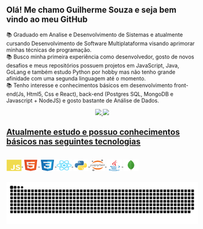 ## Olá! Me chamo Guilherme Souza e seja bem vindo ao meu GitHub

📚 Graduado em Analise e Desenvolvimento de Sistemas e atualmente cursando Desenvolvimento de Software Multiplataforma visando aprimorar minhas técnicas de programação.  
📚 Busco minha primeira experiência como desenvolvedor, gosto de novos desafios e meus repositórios possuem projetos em JavaScript, Java, GoLang e também estudo Python por hobby mas não tenho grande afinidade com uma segunda linguagem até o momento.   
📚 Tenho interesse e conhecimentos básicos em desenvolvimento front-end(Js, Html5, Css e React), back-end (Postgres SQL, MongoDB e Javascript + NodeJS) e gosto bastante de Análise de Dados.  
<div align="center">
  <a href="https://github.com/guuisouza">
  <img height="180em" src="https://github-readme-stats.vercel.app/api?username=guuisouza&show_icons=true&theme=react&include_all_commits=true&count_private=true"/>
  <img height="180em" src="https://github-readme-stats.vercel.app/api/top-langs/?username=guuisouza&layout=compact&langs_count=7&theme=react"/>
</div>

## Atualmente estudo e possuo conhecimentos básicos nas seguintes tecnologias
<div style="display: inline_block"><br>
  <img align="center" alt="Gui-Js" height="30" width="40" src="https://raw.githubusercontent.com/devicons/devicon/master/icons/javascript/javascript-plain.svg">
  <img align="center" alt="Gui-HTML" height="30" width="40" src="https://raw.githubusercontent.com/devicons/devicon/master/icons/html5/html5-original.svg">
  <img align="center" alt="Gui-CSS" height="30" width="40" src="https://raw.githubusercontent.com/devicons/devicon/master/icons/css3/css3-original.svg">
  <img align="center" alt="Gui-React" height="30" width="40" src="https://github.com/devicons/devicon/blob/master/icons/react/react-original.svg">
  <img align="center" alt="Gui-Py" height="30" width="40" src="https://github.com/devicons/devicon/blob/master/icons/python/python-original.svg">
  <img align="center" alt="Gui-Jupyter" height="30" width="40" src="https://github.com/devicons/devicon/blob/master/icons/jupyter/jupyter-original-wordmark.svg">
  <img align="center" alt="Gui-Java" height="30" width="40" src="https://github.com/devicons/devicon/blob/master/icons/java/java-original.svg">
  <img align="center" alt="Gui-Mongo" height="30" width="40" src="https://github.com/devicons/devicon/blob/master/icons/mongodb/mongodb-original.svg">
  
</div>

##

<div>

  ![Snake animation](https://github.com/guuisouza/guuisouza/blob/output/github-contribution-grid-snake.svg)
 
</div>
